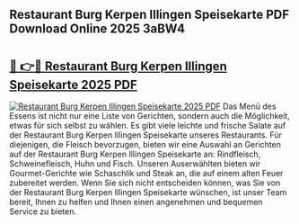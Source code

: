 ## Restaurant Burg Kerpen Illingen Speisekarte PDF Download Online 2025 3aBW4

# <h2><a href="http://gcc9xp7.nevu.top/?p=Restaurant+Burg+Kerpen+Illingen+Speisekarte">🔗 👉🔴 Restaurant Burg Kerpen Illingen Speisekarte 2025 PDF</a></h2>

[![Restaurant Burg Kerpen Illingen Speisekarte 2025 PDF](https://i.imgur.com/dBaPXMq.png)](http://gcc9xp7.nevu.top/?p=Restaurant+Burg+Kerpen+Illingen+Speisekarte)
Das Menü des Essens ist nicht nur eine Liste von Gerichten, sondern auch die Möglichkeit, etwas für sich selbst zu wählen. Es gibt viele leichte und frische Salate auf der Restaurant Burg Kerpen Illingen Speisekarte unseres Restaurants. Für diejenigen, die Fleisch bevorzugen, bieten wir eine Auswahl an Gerichten auf der Restaurant Burg Kerpen Illingen Speisekarte an: Rindfleisch, Schweinefleisch, Huhn und Fisch. Unseren Auserwählten bieten wir Gourmet-Gerichte wie Schaschlik und Steak an, die auf einem alten Feuer zubereitet werden. Wenn Sie sich nicht entscheiden können, was Sie von der Restaurant Burg Kerpen Illingen Speisekarte wünschen, ist unser Team bereit, Ihnen zu helfen und Ihnen einen angenehmen und bequemen Service zu bieten.
